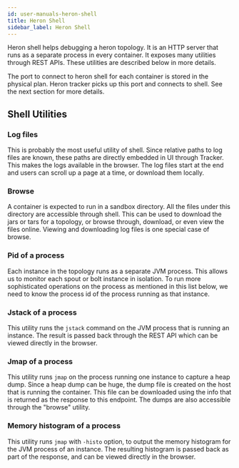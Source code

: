 ```yaml
---
id: user-manuals-heron-shell
title: Heron Shell
sidebar_label: Heron Shell
---
```

<!--
    Licensed to the Apache Software Foundation (ASF) under one
    or more contributor license agreements.  See the NOTICE file
    distributed with this work for additional information
    regarding copyright ownership.  The ASF licenses this file
    to you under the Apache License, Version 2.0 (the
    "License"); you may not use this file except in compliance
    with the License.  You may obtain a copy of the License at
      http://www.apache.org/licenses/LICENSE-2.0
    Unless required by applicable law or agreed to in writing,
    software distributed under the License is distributed on an
    "AS IS" BASIS, WITHOUT WARRANTIES OR CONDITIONS OF ANY
    KIND, either express or implied.  See the License for the
    specific language governing permissions and limitations
    under the License.
-->

Heron shell helps debugging a heron topology. It is an HTTP server that runs as a
separate process in every container.  It exposes many utilities through REST APIs.
These utilities are described below in more details.

The port to connect to heron shell for each container is stored in the physical
plan. Heron tracker picks up this port and connects to shell. See the next
section for more details.

## Shell Utilities

### Log files

This is probably the most useful utility of shell. Since relative paths to log
files are known, these paths are directly embedded in UI through Tracker. This
makes the logs available in the browser. The log files start at the end and
users can scroll up a page at a time, or download them locally.

### Browse

A container is expected to run in a sandbox directory. All the files
under this directory are accessible through shell. This can be used to download
the jars or tars for a topology, or browse through, download, or even view the
files online. Viewing and downloading log files is one special case of browse.

### Pid of a process

Each instance in the topology runs as a separate JVM process. This allows us to
monitor each spout or bolt instance in isolation. To run more sophisticated
operations on the process as mentioned in this list below, we need to know the
process id of the process running as that instance.

### Jstack of a process

This utility runs the `jstack` command on the JVM process that is running an
instance. The result is passed back through the REST API which can be viewed
directly in the browser.

### Jmap of a process

This utility runs `jmap` on the process running one instance to capture a heap
dump. Since a heap dump can be huge, the dump file is created on the host that
is running the container. This file can be downloaded using the info that is
returned as the response to this endpoint. The dumps are also accessible through
the "browse" utility.

### Memory histogram of a process

This utility runs `jmap` with `-histo` option, to output the memory
histogram for the JVM process of an instance. The resulting histogram is passed
back as part of the response, and can be viewed directly in the browser.
